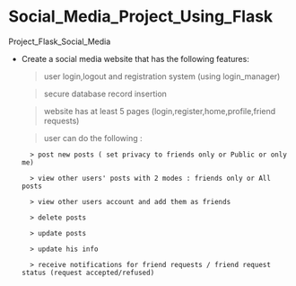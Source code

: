 # Social_Media_Project_Using_Flask
Project_Flask_Social_Media

* Create a social media website that has the following features:

    > user login,logout and registration system (using login_manager)
    
    > secure database record insertion
    
    > website has at least 5 pages (login,register,home,profile,friend requests)
    
    > user can do the following :
    
        > post new posts ( set privacy to friends only or Public or only me)
        
        > view other users' posts with 2 modes : friends only or All posts
        
        > view other users account and add them as friends
        
        > delete posts
        
        > update posts
        
        > update his info
        
        > receive notifications for friend requests / friend request status (request accepted/refused)
